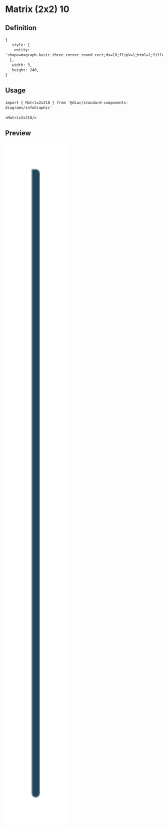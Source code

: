 # Matrix (2x2) 10

## Definition

```
{
  _style: { 
    entity: 'shape=mxgraph.basic.three_corner_round_rect;dx=18;flipV=1;html=1;fillColor=#23445D;strokeColor=none;shadow=0;fontSize=12;fontColor=#FFFFFF;align=center;fontStyle=0;whiteSpace=wrap;rounded=0;',
  },
  _width: 3,
  _height: 240,
}
```

## Usage

```
import { Matrix2x210 } from '@diac/standard-components-diagrams/infoGraphic'

<Matrix2x210/>
```

## Preview

<img src="./matrix-2x2-10.png" width="200"/>
